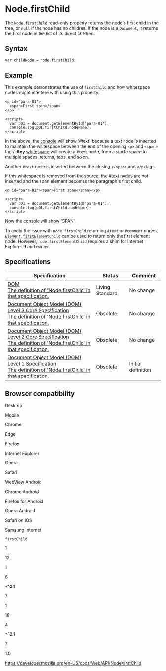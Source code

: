 Node.firstChild
===============

The `Node.firstChild` read-only property returns the node's first child in the tree, or `null` if the node has no children. If the node is a `Document`, it returns the first node in the list of its direct children.

Syntax
------

    var childNode = node.firstChild;

Example
-------

This example demonstrates the use of `firstChild` and how whitespace nodes might interfere with using this property.

    <p id="para-01">
      <span>First span</span>
    </p>

    <script>
      var p01 = document.getElementById('para-01');
      console.log(p01.firstChild.nodeName);
    </script>

In the above, the [console](../console) will show '\#text' because a text node is inserted to maintain the whitespace between the end of the opening `<p>` and `<span>` tags. **Any** [whitespace](../document_object_model/whitespace) will create a `#text` node, from a single space to multiple spaces, returns, tabs, and so on.

Another `#text` node is inserted between the closing `</span>` and `</p>`tags.

If this whitespace is removed from the source, the \#text nodes are not inserted and the span element becomes the paragraph's first child.

    <p id="para-01"><span>First span</span></p>

    <script>
      var p01 = document.getElementById('para-01');
      console.log(p01.firstChild.nodeName);
    </script>

Now the console will show 'SPAN'.

To avoid the issue with `node.firstChild` returning `#text` or `#comment` nodes, [`Element.firstElementChild`](../element/firstelementchild) can be used to return only the first element node. However, `node.firstElementChild` requires a shim for Internet Explorer 9 and earlier.

Specifications
--------------

<table><thead><tr class="header"><th>Specification</th><th>Status</th><th>Comment</th></tr></thead><tbody><tr class="odd"><td><a href="https://dom.spec.whatwg.org/#dom-node-firstchild">DOM<br />
<span class="small">The definition of 'Node.firstChild' in that specification.</span></a></td><td><span class="spec-living">Living Standard</span></td><td>No change</td></tr><tr class="even"><td><a href="https://www.w3.org/TR/DOM-Level-3-Core/core.html#ID-169727388">Document Object Model (DOM) Level 3 Core Specification<br />
<span class="small">The definition of 'Node.firstChild' in that specification.</span></a></td><td><span class="spec-obsolete">Obsolete</span></td><td>No change</td></tr><tr class="odd"><td><a href="https://www.w3.org/TR/DOM-Level-2-Core/core.html#ID-169727388">Document Object Model (DOM) Level 2 Core Specification<br />
<span class="small">The definition of 'Node.firstChild' in that specification.</span></a></td><td><span class="spec-obsolete">Obsolete</span></td><td>No change</td></tr><tr class="even"><td><a href="https://www.w3.org/TR/REC-DOM-Level-1/level-one-core.html#ID-169727388">Document Object Model (DOM) Level 1 Specification<br />
<span class="small">The definition of 'Node.firstChild' in that specification.</span></a></td><td><span class="spec-obsolete">Obsolete</span></td><td>Initial definition</td></tr></tbody></table>

Browser compatibility
---------------------

Desktop

Mobile

Chrome

Edge

Firefox

Internet Explorer

Opera

Safari

WebView Android

Chrome Android

Firefox for Android

Opera Android

Safari on IOS

Samsung Internet

`firstChild`

1

12

1

6

≤12.1

7

1

18

4

≤12.1

7

1.0

<a href="https://developer.mozilla.org/en-US/docs/Web/API/Node/firstChild" class="_attribution-link">https://developer.mozilla.org/en-US/docs/Web/API/Node/firstChild</a>
